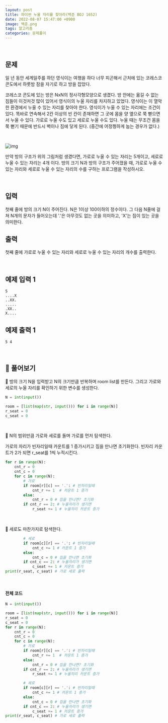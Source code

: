 ```yaml
---
layout: post
title: 파이썬 누울 자리를 찾아라(백준 BOJ 1652)
date: 2022-08-07 15:47:00 +0900
image: 백준.png
tags: 알고리즘
categories: 문제풀이
---
```


<br>

## 문제

일 년 동안 세계일주를 하던 영식이는 여행을 하다 너무 피곤해서 근처에 있는 코레스코 콘도에서 하룻밤 잠을 자기로 하고 방을 잡았다.

코레스코 콘도에 있는 방은 NxN의 정사각형모양으로 생겼다. 방 안에는 옮길 수 없는 짐들이 이것저것 많이 있어서 영식이의 누울 자리를 차지하고 있었다. 영식이는 이 열악한 환경에서 누울 수 있는 자리를 찾아야 한다. 영식이가 누울 수 있는 자리에는 조건이 있다. 똑바로 연속해서 2칸 이상의 빈 칸이 존재하면 그 곳에 몸을 양 옆으로 쭉 뻗으면서 누울 수 있다. 가로로 누울 수도 있고 세로로 누울 수도 있다. 누울 때는 무조건 몸을 쭉 뻗기 때문에 반드시 벽이나 짐에 닿게 된다. (중간에 어정쩡하게 눕는 경우가 없다.)

<br>

![img](https://www.acmicpc.net/JudgeOnline/upload/201005/map.PNG)

만약 방의 구조가 위의 그림처럼 생겼다면, 가로로 누울 수 있는 자리는 5개이고, 세로로 누울 수 있는 자리는 4개 이다. 방의 크기 N과 방의 구조가 주어졌을 때, 가로로 누울 수 있는 자리와 세로로 누울 수 있는 자리의 수를 구하는 프로그램을 작성하시오.

<br>

## 입력

첫째 줄에 방의 크기 N이 주어진다. N은 1이상 100이하의 정수이다. 그 다음 N줄에 걸쳐 N개의 문자가 들어오는데 '.'은 아무것도 없는 곳을 의미하고, 'X'는 짐이 있는 곳을 의미한다.

## 출력

첫째 줄에 가로로 누울 수 있는 자리와 세로로 누울 수 있는 자리의 개수를 출력한다.

<br>

## 예제 입력 1

```
5
....X
..XX.
.....
.XX..
X....
```

## 예제 출력 1

```
5 4
```

<br>

## 📝 풀어보기

📌 방의 크기 N을 입력받고 N의 크기만큼 반복하며 room list를 만든다. 그리고 가로와 세로의 누울 자리를 확인하기 위한 변수를 생성한다.

``` python
N = int(input())

room = [list(map(str, input())) for i in range(N)]
r_seat = 0
c_seat = 0
```

<br>

📌 N의 범위만큼 가로와 세로를 돌며 가로를 먼저 탐색한다.

가로의 자리가 빈자리일때 카운트를 1 증가시키고 짐을 만나면 초기화한다. 빈자리 카운트가 2가 되면 r_seat를 1씩 누적시킨다.

``` python
for r in range(N):
    cnt_r = 0
    cnt_c = 0
    for c in range(N):
        # 가로
        if room[r][c] == '.': # 빈자리일때 
            cnt_r += 1  # 카운트 1 증가
        else:
            cnt_r = 0 # 짐을 만나면? 초기화
        if cnt_r == 2: # 누울자리가 생기면
            r_seat += 1 # 누울자리 카운트 증가
```

<br>

📌  세로도 마찬가지로 탐색한다.

``` python
        # 세로
        if room[c][r] == '.': # 빈자리일때
            cnt_c += 1 # 카운트 1 증가
        else:
            cnt_c = 0 # 짐을 만나면 초기화
        if cnt_c == 2: # 누울자리가 생기면 
            c_seat += 1 # 카운트 증가
print(r_seat, c_seat) # 가로 세로 출력
```

<br>

#### 전체 코드

``` python
N = int(input())

room = [list(map(str, input())) for i in range(N)]
r_seat = 0
c_seat = 0
for r in range(N):
    cnt_r = 0
    cnt_c = 0
    for c in range(N):
        # 가로
        if room[r][c] == '.': # 빈자리일때 
            cnt_r += 1  # 카운트 1 증가
        else:
            cnt_r = 0 # 짐을 만나면? 초기화
        if cnt_r == 2: # 누울자리가 생기면
            r_seat += 1 # 누울자리 카운트 증가

        # 세로
        if room[c][r] == '.': # 빈자리일때
            cnt_c += 1 # 카운트 1 증가
        else:
            cnt_c = 0 # 짐을 만나면 초기화
        if cnt_c == 2: # 누울자리가 생기면 
            c_seat += 1 # 카운트 증가
print(r_seat, c_seat) # 가로 세로 출력
```

